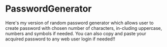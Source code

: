 # PasswordGenerator
Here's my version of random password generator which allows user to create password with chosen number of characters, in-cluding uppercase, numbers and symbols if needed.
You can also copy and paste your acquired password to any web user login if needed!! 
